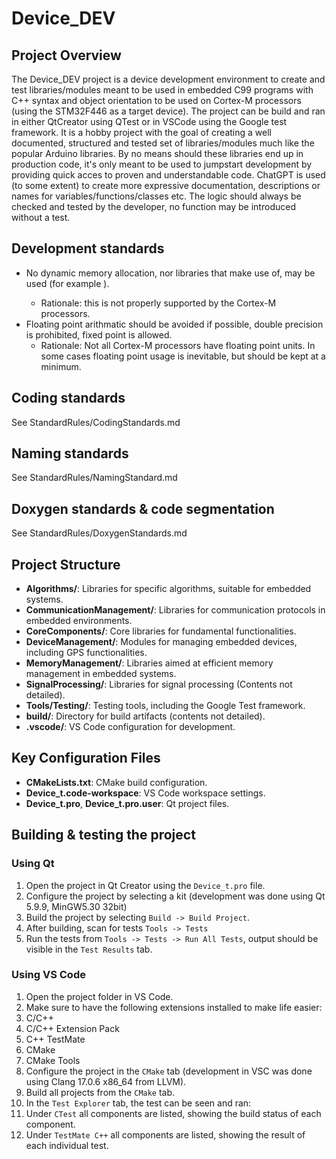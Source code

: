 # Device_DEV 
## Project Overview
The Device_DEV project is a device development environment to create and test libraries/modules meant to be used in embedded C99 programs with C++ syntax and object orientation to be used on Cortex-M processors (using the STM32F446 as a target device). The project can be build and ran in either QtCreator using QTest or in VSCode using the Google test framework. It is a hobby project with the goal of creating a well documented, structured and tested set of libraries/modules much like the popular Arduino libraries. By no means should these libraries end up in production code, it's only meant to be used to jumpstart development by providing quick acces to proven and understandable code. ChatGPT is used (to some extent) to create more expressive documentation, descriptions or names for variables/functions/classes etc. The logic should always be checked and tested by the developer, no function may be introduced without a test.

## Development standards
 - No dynamic memory allocation, nor libraries that make use of, may be used (for example <vector>).
   - Rationale: this is not properly supported by the Cortex-M processors.
 - Floating point arithmatic should be avoided if possible, double precision is prohibited, fixed point is allowed.
   - Rationale: Not all Cortex-M processors have floating point units. In some cases floating point usage is inevitable, but should be kept at a minimum.

## Coding standards
See StandardRules/CodingStandards.md

## Naming standards
See StandardRules/NamingStandard.md

## Doxygen standards & code segmentation
See StandardRules/DoxygenStandards.md

## Project Structure
- **Algorithms/**: Libraries for specific algorithms, suitable for embedded systems.
- **CommunicationManagement/**: Libraries for communication protocols in embedded environments.
- **CoreComponents/**: Core libraries for fundamental functionalities.
- **DeviceManagement/**: Modules for managing embedded devices, including GPS functionalities.
- **MemoryManagement/**: Libraries aimed at efficient memory management in embedded systems.
- **SignalProcessing/**: Libraries for signal processing (Contents not detailed).
- **Tools/Testing/**: Testing tools, including the Google Test framework.
- **build/**: Directory for build artifacts (contents not detailed).
- **.vscode/**: VS Code configuration for development.

## Key Configuration Files

- **CMakeLists.txt**: CMake build configuration.
- **Device_t.code-workspace**: VS Code workspace settings.
- **Device_t.pro**, **Device_t.pro.user**: Qt project files.

## Building & testing the project

### Using Qt

1. Open the project in Qt Creator using the `Device_t.pro` file.
2. Configure the project by selecting a kit (development was done using Qt 5.9.9, MinGW5.30 32bit)
3. Build the project by selecting `Build -> Build Project`.
4. After building, scan for tests `Tools -> Tests`
5. Run the tests from `Tools -> Tests -> Run All Tests`, output should be visible in the `Test Results` tab.

### Using VS Code

1. Open the project folder in VS Code.
2. Make sure to have the following extensions installed to make life easier:
  1. C/C++
  2. C/C++ Extension Pack
  3. C++ TestMate
  4. CMake
  5. CMake Tools
6. Configure the project in the `CMake` tab (development in VSC was done using Clang 17.0.6 x86_64 from LLVM).
7. Build all projects from the `CMake` tab.
8. In the `Test Explorer` tab, the test can be seen and ran:
  1. Under `CTest` all components are listed, showing the build status of each component.
  2. Under `TestMate C++` all components are listed, showing the result of each individual test.

  




